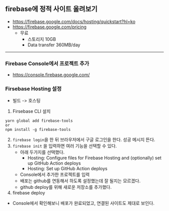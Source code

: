 ## firebase에 정적 사이트 올려보기
- https://firebase.google.com/docs/hosting/quickstart?hl=ko
- https://firebase.google.com/pricing
  - 무료
    - 스토리지 10GB
    - Data transfer 360MB/day 

---
### Firebase Console에서 프로젝트 추가
  - https://console.firebase.google.com/


### Firsebase Hosting 설정
- 빌드 -> 호스팅
1. Firsebase CLI 설치
```
yarn global add firebase-tools
or
npm install -g firebase-tools
```
2. `firebase login`을 한 뒤 브라우저에서 구글 로그인을 한다. 성공 메시지 뜬다.
3. `firebase init` 을 입력하면 여러 기능을 선택할 수 있다. 
    - 아래 두가지를 선택했다.
      - Hosting: Configure files for Firebase Hosting and (optionally) set up GitHub 
Action deploys
      - Hosting: Set up GitHub Action deploys
    - Console에서 추가한 프로젝트를 입력
    - 배포는 github를 연동해서 하도록 설정했는데 잘 될지는 모르겠다.
    - github deploy를 위해 새로운 저장소를 추가했다.
4. firebase deploy
  - Console에서 확인해보니 배포가 완료되었고, 연결된 사이트도 제대로 보인다.

  
